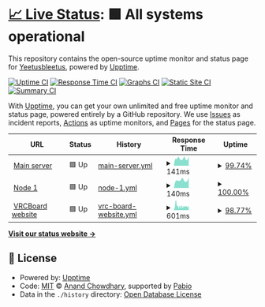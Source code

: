 # [📈 Live Status](https://uptime.aaro.dev): <!--live status--> **🟩 All systems operational**

This repository contains the open-source uptime monitor and status page for [Yeetusbleetus](https://uptime.aaro.dev), powered by [Upptime](https://github.com/upptime/upptime).

[![Uptime CI](https://github.com/Yeetusbleetus/upptime/workflows/Uptime%20CI/badge.svg)](https://github.com/Yeetusbleetus/upptime/actions?query=workflow%3A%22Uptime+CI%22)
[![Response Time CI](https://github.com/Yeetusbleetus/upptime/workflows/Response%20Time%20CI/badge.svg)](https://github.com/Yeetusbleetus/upptime/actions?query=workflow%3A%22Response+Time+CI%22)
[![Graphs CI](https://github.com/Yeetusbleetus/upptime/workflows/Graphs%20CI/badge.svg)](https://github.com/Yeetusbleetus/upptime/actions?query=workflow%3A%22Graphs+CI%22)
[![Static Site CI](https://github.com/Yeetusbleetus/upptime/workflows/Static%20Site%20CI/badge.svg)](https://github.com/Yeetusbleetus/upptime/actions?query=workflow%3A%22Static+Site+CI%22)
[![Summary CI](https://github.com/Yeetusbleetus/upptime/workflows/Summary%20CI/badge.svg)](https://github.com/Yeetusbleetus/upptime/actions?query=workflow%3A%22Summary+CI%22)

With [Upptime](https://upptime.js.org), you can get your own unlimited and free uptime monitor and status page, powered entirely by a GitHub repository. We use [Issues](https://github.com/Yeetusbleetus/upptime/issues) as incident reports, [Actions](https://github.com/Yeetusbleetus/upptime/actions) as uptime monitors, and [Pages](https://uptime.aaro.dev) for the status page.

<!--start: status pages-->
<!-- This summary is generated by Upptime (https://github.com/upptime/upptime) -->
<!-- Do not edit this manually, your changes will be overwritten -->
<!-- prettier-ignore -->
| URL | Status | History | Response Time | Uptime |
| --- | ------ | ------- | ------------- | ------ |
| <img alt="" src="https://icons.duckduckgo.com/ip3/null.ico" height="13"> [Main server](aaro.dev) | 🟩 Up | [main-server.yml](https://github.com/Yeetusbleetus/upptime/commits/HEAD/history/main-server.yml) | <details><summary><img alt="Response time graph" src="./graphs/main-server/response-time-week.png" height="20"> 141ms</summary><br><a href="https://uptime.aaro.dev/history/main-server"><img alt="Response time 137" src="https://img.shields.io/endpoint?url=https%3A%2F%2Fraw.githubusercontent.com%2FYeetusbleetus%2Fupptime%2FHEAD%2Fapi%2Fmain-server%2Fresponse-time.json"></a><br><a href="https://uptime.aaro.dev/history/main-server"><img alt="24-hour response time 179" src="https://img.shields.io/endpoint?url=https%3A%2F%2Fraw.githubusercontent.com%2FYeetusbleetus%2Fupptime%2FHEAD%2Fapi%2Fmain-server%2Fresponse-time-day.json"></a><br><a href="https://uptime.aaro.dev/history/main-server"><img alt="7-day response time 141" src="https://img.shields.io/endpoint?url=https%3A%2F%2Fraw.githubusercontent.com%2FYeetusbleetus%2Fupptime%2FHEAD%2Fapi%2Fmain-server%2Fresponse-time-week.json"></a><br><a href="https://uptime.aaro.dev/history/main-server"><img alt="30-day response time 139" src="https://img.shields.io/endpoint?url=https%3A%2F%2Fraw.githubusercontent.com%2FYeetusbleetus%2Fupptime%2FHEAD%2Fapi%2Fmain-server%2Fresponse-time-month.json"></a><br><a href="https://uptime.aaro.dev/history/main-server"><img alt="1-year response time 137" src="https://img.shields.io/endpoint?url=https%3A%2F%2Fraw.githubusercontent.com%2FYeetusbleetus%2Fupptime%2FHEAD%2Fapi%2Fmain-server%2Fresponse-time-year.json"></a></details> | <details><summary><a href="https://uptime.aaro.dev/history/main-server">99.74%</a></summary><a href="https://uptime.aaro.dev/history/main-server"><img alt="All-time uptime 99.61%" src="https://img.shields.io/endpoint?url=https%3A%2F%2Fraw.githubusercontent.com%2FYeetusbleetus%2Fupptime%2FHEAD%2Fapi%2Fmain-server%2Fuptime.json"></a><br><a href="https://uptime.aaro.dev/history/main-server"><img alt="24-hour uptime 100.00%" src="https://img.shields.io/endpoint?url=https%3A%2F%2Fraw.githubusercontent.com%2FYeetusbleetus%2Fupptime%2FHEAD%2Fapi%2Fmain-server%2Fuptime-day.json"></a><br><a href="https://uptime.aaro.dev/history/main-server"><img alt="7-day uptime 99.74%" src="https://img.shields.io/endpoint?url=https%3A%2F%2Fraw.githubusercontent.com%2FYeetusbleetus%2Fupptime%2FHEAD%2Fapi%2Fmain-server%2Fuptime-week.json"></a><br><a href="https://uptime.aaro.dev/history/main-server"><img alt="30-day uptime 99.58%" src="https://img.shields.io/endpoint?url=https%3A%2F%2Fraw.githubusercontent.com%2FYeetusbleetus%2Fupptime%2FHEAD%2Fapi%2Fmain-server%2Fuptime-month.json"></a><br><a href="https://uptime.aaro.dev/history/main-server"><img alt="1-year uptime 99.61%" src="https://img.shields.io/endpoint?url=https%3A%2F%2Fraw.githubusercontent.com%2FYeetusbleetus%2Fupptime%2FHEAD%2Fapi%2Fmain-server%2Fuptime-year.json"></a></details>
| <img alt="" src="https://icons.duckduckgo.com/ip3/null.ico" height="13"> [Node 1](node1.aaro.dev) | 🟩 Up | [node-1.yml](https://github.com/Yeetusbleetus/upptime/commits/HEAD/history/node-1.yml) | <details><summary><img alt="Response time graph" src="./graphs/node-1/response-time-week.png" height="20"> 140ms</summary><br><a href="https://uptime.aaro.dev/history/node-1"><img alt="Response time 263" src="https://img.shields.io/endpoint?url=https%3A%2F%2Fraw.githubusercontent.com%2FYeetusbleetus%2Fupptime%2FHEAD%2Fapi%2Fnode-1%2Fresponse-time.json"></a><br><a href="https://uptime.aaro.dev/history/node-1"><img alt="24-hour response time 179" src="https://img.shields.io/endpoint?url=https%3A%2F%2Fraw.githubusercontent.com%2FYeetusbleetus%2Fupptime%2FHEAD%2Fapi%2Fnode-1%2Fresponse-time-day.json"></a><br><a href="https://uptime.aaro.dev/history/node-1"><img alt="7-day response time 140" src="https://img.shields.io/endpoint?url=https%3A%2F%2Fraw.githubusercontent.com%2FYeetusbleetus%2Fupptime%2FHEAD%2Fapi%2Fnode-1%2Fresponse-time-week.json"></a><br><a href="https://uptime.aaro.dev/history/node-1"><img alt="30-day response time 186" src="https://img.shields.io/endpoint?url=https%3A%2F%2Fraw.githubusercontent.com%2FYeetusbleetus%2Fupptime%2FHEAD%2Fapi%2Fnode-1%2Fresponse-time-month.json"></a><br><a href="https://uptime.aaro.dev/history/node-1"><img alt="1-year response time 263" src="https://img.shields.io/endpoint?url=https%3A%2F%2Fraw.githubusercontent.com%2FYeetusbleetus%2Fupptime%2FHEAD%2Fapi%2Fnode-1%2Fresponse-time-year.json"></a></details> | <details><summary><a href="https://uptime.aaro.dev/history/node-1">100.00%</a></summary><a href="https://uptime.aaro.dev/history/node-1"><img alt="All-time uptime 99.67%" src="https://img.shields.io/endpoint?url=https%3A%2F%2Fraw.githubusercontent.com%2FYeetusbleetus%2Fupptime%2FHEAD%2Fapi%2Fnode-1%2Fuptime.json"></a><br><a href="https://uptime.aaro.dev/history/node-1"><img alt="24-hour uptime 100.00%" src="https://img.shields.io/endpoint?url=https%3A%2F%2Fraw.githubusercontent.com%2FYeetusbleetus%2Fupptime%2FHEAD%2Fapi%2Fnode-1%2Fuptime-day.json"></a><br><a href="https://uptime.aaro.dev/history/node-1"><img alt="7-day uptime 100.00%" src="https://img.shields.io/endpoint?url=https%3A%2F%2Fraw.githubusercontent.com%2FYeetusbleetus%2Fupptime%2FHEAD%2Fapi%2Fnode-1%2Fuptime-week.json"></a><br><a href="https://uptime.aaro.dev/history/node-1"><img alt="30-day uptime 99.65%" src="https://img.shields.io/endpoint?url=https%3A%2F%2Fraw.githubusercontent.com%2FYeetusbleetus%2Fupptime%2FHEAD%2Fapi%2Fnode-1%2Fuptime-month.json"></a><br><a href="https://uptime.aaro.dev/history/node-1"><img alt="1-year uptime 99.67%" src="https://img.shields.io/endpoint?url=https%3A%2F%2Fraw.githubusercontent.com%2FYeetusbleetus%2Fupptime%2FHEAD%2Fapi%2Fnode-1%2Fuptime-year.json"></a></details>
| <img alt="" src="https://icons.duckduckgo.com/ip3/vrcboard.app.ico" height="13"> [VRCBoard website](https://vrcboard.app) | 🟩 Up | [vrc-board-website.yml](https://github.com/Yeetusbleetus/upptime/commits/HEAD/history/vrc-board-website.yml) | <details><summary><img alt="Response time graph" src="./graphs/vrc-board-website/response-time-week.png" height="20"> 601ms</summary><br><a href="https://uptime.aaro.dev/history/vrc-board-website"><img alt="Response time 618" src="https://img.shields.io/endpoint?url=https%3A%2F%2Fraw.githubusercontent.com%2FYeetusbleetus%2Fupptime%2FHEAD%2Fapi%2Fvrc-board-website%2Fresponse-time.json"></a><br><a href="https://uptime.aaro.dev/history/vrc-board-website"><img alt="24-hour response time 698" src="https://img.shields.io/endpoint?url=https%3A%2F%2Fraw.githubusercontent.com%2FYeetusbleetus%2Fupptime%2FHEAD%2Fapi%2Fvrc-board-website%2Fresponse-time-day.json"></a><br><a href="https://uptime.aaro.dev/history/vrc-board-website"><img alt="7-day response time 601" src="https://img.shields.io/endpoint?url=https%3A%2F%2Fraw.githubusercontent.com%2FYeetusbleetus%2Fupptime%2FHEAD%2Fapi%2Fvrc-board-website%2Fresponse-time-week.json"></a><br><a href="https://uptime.aaro.dev/history/vrc-board-website"><img alt="30-day response time 626" src="https://img.shields.io/endpoint?url=https%3A%2F%2Fraw.githubusercontent.com%2FYeetusbleetus%2Fupptime%2FHEAD%2Fapi%2Fvrc-board-website%2Fresponse-time-month.json"></a><br><a href="https://uptime.aaro.dev/history/vrc-board-website"><img alt="1-year response time 618" src="https://img.shields.io/endpoint?url=https%3A%2F%2Fraw.githubusercontent.com%2FYeetusbleetus%2Fupptime%2FHEAD%2Fapi%2Fvrc-board-website%2Fresponse-time-year.json"></a></details> | <details><summary><a href="https://uptime.aaro.dev/history/vrc-board-website">98.77%</a></summary><a href="https://uptime.aaro.dev/history/vrc-board-website"><img alt="All-time uptime 99.25%" src="https://img.shields.io/endpoint?url=https%3A%2F%2Fraw.githubusercontent.com%2FYeetusbleetus%2Fupptime%2FHEAD%2Fapi%2Fvrc-board-website%2Fuptime.json"></a><br><a href="https://uptime.aaro.dev/history/vrc-board-website"><img alt="24-hour uptime 100.00%" src="https://img.shields.io/endpoint?url=https%3A%2F%2Fraw.githubusercontent.com%2FYeetusbleetus%2Fupptime%2FHEAD%2Fapi%2Fvrc-board-website%2Fuptime-day.json"></a><br><a href="https://uptime.aaro.dev/history/vrc-board-website"><img alt="7-day uptime 98.77%" src="https://img.shields.io/endpoint?url=https%3A%2F%2Fraw.githubusercontent.com%2FYeetusbleetus%2Fupptime%2FHEAD%2Fapi%2Fvrc-board-website%2Fuptime-week.json"></a><br><a href="https://uptime.aaro.dev/history/vrc-board-website"><img alt="30-day uptime 99.19%" src="https://img.shields.io/endpoint?url=https%3A%2F%2Fraw.githubusercontent.com%2FYeetusbleetus%2Fupptime%2FHEAD%2Fapi%2Fvrc-board-website%2Fuptime-month.json"></a><br><a href="https://uptime.aaro.dev/history/vrc-board-website"><img alt="1-year uptime 99.25%" src="https://img.shields.io/endpoint?url=https%3A%2F%2Fraw.githubusercontent.com%2FYeetusbleetus%2Fupptime%2FHEAD%2Fapi%2Fvrc-board-website%2Fuptime-year.json"></a></details>

<!--end: status pages-->

[**Visit our status website →**](https://uptime.aaro.dev)

## 📄 License

- Powered by: [Upptime](https://github.com/upptime/upptime)
- Code: [MIT](./LICENSE) © [Anand Chowdhary](https://anandchowdhary.com), supported by [Pabio](https://pabio.com)
- Data in the `./history` directory: [Open Database License](https://opendatacommons.org/licenses/odbl/1-0/)
